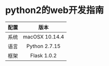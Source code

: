 # python2的web开发指南

| 配置 | 版本 |
| :---: | :---: |
| 系统 | macOSX 10.14.4 |
| 语言 | Python 2.7.15 |
| 框架 | Flask 1.0.2 |